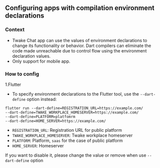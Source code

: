 ## Configuring apps with compilation environment declarations

### Context

- Twake Chat app can use the values of environment declarations to change its functionality or behavior. 
  Dart compilers can eliminate the code made unreachable due to 
  control flow using the environment declaration values.
- Only support for mobile app.

### How to config

1.Flutter
- To specify environment declarations to the Flutter tool, use the `--dart-define` option instead:

```
flutter run --dart-define=REGISTRATION_URL=https://example.com/ 
--dart-define=TWAKE_WORKPLACE_HOMESERVER=https://example.com/ 
--dart-define=PLATFORM=platfomrm 
--dart-define=HOME_SERVER=https://example.com/ 

```

- `REGISTRATION_URL`: Registration URL for public platform
- `TWAKE_WORKPLACE_HOMESERVER`: Twake workplace homeserver
- `PLATFORM`: Platform, `saas` for the case of public platform
- `HOME_SERVER`: Homeserver

If you want to disable it, please change the value or remove when use `--dart-define` option